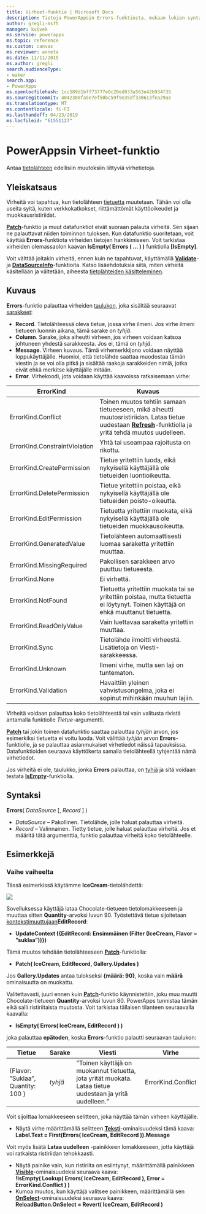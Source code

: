```yaml
---
title: Virheet-funktio | Microsoft Docs
description: Tietoja PowerAppsin Errors-funktiosta, mukaan lukien syntaksi ja esimerkkejä
author: gregli-msft
manager: kvivek
ms.service: powerapps
ms.topic: reference
ms.custom: canvas
ms.reviewer: anneta
ms.date: 11/11/2015
ms.author: gregli
search.audienceType:
- maker
search.app:
- PowerApps
ms.openlocfilehash: 1cc589d1bff73777e0c20ed933a563e42b934f35
ms.sourcegitcommit: 4042388fa5e7ef50bc59f9e35df330613fea29ae
ms.translationtype: MT
ms.contentlocale: fi-FI
ms.lasthandoff: 04/23/2019
ms.locfileid: "61551127"
---
```

# <a name="errors-function-in-powerapps"></a>PowerAppsin Virheet-funktio
Antaa [tietolähteen](../working-with-data-sources.md) edellisiin muutoksiin liittyviä virhetietoja.

## <a name="overview"></a>Yleiskatsaus
Virheitä voi tapahtua, kun tietolähteen [tietuetta](../working-with-tables.md#records) muutetaan.  Tähän voi olla useita syitä, kuten verkkokatkokset, riittämättömät käyttöoikeudet ja muokkausristiriidat.  

**[Patch](function-patch.md)**-funktio ja muut datafunktiot eivät suoraan palauta virheitä. Sen sijaan ne palauttavat niiden toiminnon tuloksen. Kun datafunktio suoritetaan, voit käyttää **Errors**-funktiota virheiden tietojen hankkimiseen.  Voit tarkistaa virheiden olemassaolon kaavan **IsEmpty( Errors ( ... ) )** funktiolla **[IsEmpty]**.

Voit välttää joitakin virheitä, ennen kuin ne tapahtuvat, käyttämällä **[Validate](function-validate.md)**- ja **[DataSourceInfo](function-datasourceinfo.md)**-funktioita.  Katso lisäehdotuksia siitä, miten virheitä käsitellään ja vältetään, aiheesta [tietolähteiden käsitteleminen](../working-with-data-sources.md).

## <a name="description"></a>Kuvaus
**Errors**-funktio palauttaa virheiden [taulukon](../working-with-tables.md), joka sisältää seuraavat [sarakkeet](../working-with-tables.md#columns):

* **Record**.  Tietolähteessä oleva tietue, jossa virhe ilmeni.  Jos virhe ilmeni tietueen luonnin aikana, tämä sarake on *tyhjä*.
* **Column**.  Sarake, joka aiheutti virheen, jos virheen voidaan katsoa johtuneen yhdestä sarakkeesta. Jos ei, tämä on *tyhjä*.
* **Message**.  Virheen kuvaus.  Tämä virhemerkkijono voidaan näyttää loppukäyttäjälle.  Huomioi, että tietolähde saattaa muodostaa tämän viestin ja se voi olla pitkä ja sisältää raakoja sarakkeiden nimiä, jotka eivät ehkä merkitse käyttäjälle mitään.
* **Error**.  Virhekoodi, jota voidaan käyttää kaavoissa ratkaisemaan virhe:

| ErrorKind | Kuvaus |
| --- | --- |
| ErrorKind.Conflict |Toinen muutos tehtiin samaan tietueeseen, mikä aiheutti muutosristiriidan.  Lataa tietue uudestaan **[Refresh](function-refresh.md)**-funktiolla ja yritä tehdä muutos uudelleen. |
| ErrorKind.ConstraintViolation |Yhtä tai useampaa rajoitusta on rikottu. |
| ErrorKind.CreatePermission |Tietue yritettiin luoda, eikä nykyisellä käyttäjällä ole tietueiden luontioikeutta. |
| ErrorKind.DeletePermission |Tietue yritettiin poistaa, eikä nykyisellä käyttäjällä ole tietueiden poisto-oikeutta. |
| ErrorKind.EditPermission |Tietuetta yritettiin muokata, eikä nykyisellä käyttäjällä ole tietueiden muokkausoikeutta. |
| ErrorKind.GeneratedValue |Tietolähteen automaattisesti luomaa saraketta yritettiin muuttaa. |
| ErrorKind.MissingRequired |Pakollisen sarakkeen arvo puuttuu tietueesta. |
| ErrorKind.None |Ei virhettä. |
| ErrorKind.NotFound |Tietuetta yritettiin muokata tai se yritettiin poistaa, mutta tietuetta ei löytynyt.  Toinen käyttäjä on ehkä muuttanut tietuetta. |
| ErrorKind.ReadOnlyValue |Vain luettavaa saraketta yritettiin muuttaa. |
| ErrorKind.Sync |Tietolähde ilmoitti virheestä.  Lisätietoja on Viesti-sarakkeessa. |
| ErrorKind.Unknown |Ilmeni virhe, mutta sen laji on tuntematon. |
| ErrorKind.Validation |Havaittiin yleinen vahvistusongelma, joka ei sopinut mihinkään muuhun lajiin. |

Virheitä voidaan palauttaa koko tietolähteestä tai vain valitusta rivistä antamalla funktiolle *Tietue*-argumentti.  

**[Patch](function-patch.md)** tai jokin toinen datafunktio saattaa palauttaa *tyhjän* arvon, jos esimerkiksi tietuetta ei voitu luoda. Voit välittää *tyhjän* arvon **Errors**-funktiolle, ja se palauttaa asianmukaiset virhetiedot näissä tapauksissa.  Datafunktioiden seuraava käyttökerta samalla tietolähteellä tyhjentää nämä virhetiedot.

Jos virheitä ei ole, taulukko, jonka **Errors** palauttaa, on [tyhjä](function-isblank-isempty.md) ja sitä voidaan testata **[IsEmpty](function-isblank-isempty.md)**-funktiolla.

## <a name="syntax"></a>Syntaksi
**Errors**( *DataSource* [, *Record* ] )

* *DataSource* – Pakollinen. Tietolähde, jolle haluat palauttaa virheitä.
* *Record* – Valinnainen.  Tietty tietue, jolle haluat palauttaa virheitä. Jos et määritä tätä argumenttia, funktio palauttaa virheitä koko tietolähteelle.

## <a name="examples"></a>Esimerkkejä
### <a name="step-by-step"></a>Vaihe vaiheelta
Tässä esimerkissä käytämme **IceCream**-tietolähdettä:

![](media/function-errors/icecream.png)

Sovelluksessa käyttäjä lataa Chocolate-tietueen tietolomakkeeseen ja muuttaa sitten **Quantity**-arvoksi luvun 90.  Työstettävä tietue sijoitetaan [kontekstimuuttujaan](../working-with-variables.md#use-a-context-variable)**EditRecord**:

* **UpdateContext ({EditRecord: Ensimmäinen (Filter (IceCream, Flavor = ”suklaa”))})**

Tämä muutos tehdään tietolähteeseen **[Patch](function-patch.md)**-funktiolla:

* **Patch( IceCream, EditRecord, Gallery.Updates )**

Jos **Gallery.Updates** antaa tulokseksi **{määrä: 90}**, koska vain **määrä** ominaisuutta on muokattu.

Valitettavasti, juuri ennen kuin **[Patch](function-patch.md)**-funktio käynnistettiin, joku muu muutti Chocolate-tietueen **Quantity**-arvoksi luvun 80.  PowerApps tunnistaa tämän eikä salli ristiriitaista muutosta.  Voit tarkistaa tällaisen tilanteen seuraavalla kaavalla:

* **IsEmpty( Errors( IceCream, EditRecord ) )**

joka palauttaa **epätoden**, koska **Errors**-funktio palautti seuraavan taulukon:

| Tietue | Sarake | Viesti | Virhe |
| --- | --- | --- | --- |
| {Flavor: ”Suklaa”, Quantity: 100 } |*tyhjä* |”Toinen käyttäjä on muokannut tietuetta, jota yrität muokata. Lataa tietue uudestaan ja yritä uudelleen.” |ErrorKind.Conflict |

Voit sijoittaa lomakkeeseen selitteen, joka näyttää tämän virheen käyttäjälle.

* Näytä virhe määrittämällä selitteen **[Teksti](../controls/properties-core.md)**-ominaisuudeksi tämä kaava:<br>
  **Label.Text = First(Errors( IceCream, EditRecord )).Message**

Voit myös lisätä **Lataa uudelleen** -painikkeen lomakkeeseen, jotta käyttäjä voi ratkaista ristiriidan tehokkaasti.

* Näytä painike vain, kun ristiriita on esiintynyt, määrittämällä painikkeen **[Visible](../controls/properties-core.md)**-ominaisuudeksi seuraava kaava:<br>
    **!IsEmpty( Lookup( Errors( IceCream, EditRecord ), Error = ErrorKind.Conflict ) )**
* Kumoa muutos, kun käyttäjä valitsee painikkeen, määrittämällä sen **[OnSelect](../controls/properties-core.md)**-ominaisuudeksi seuraava kaava:<br>
    **ReloadButton.OnSelect = Revert( IceCream, EditRecord )**

